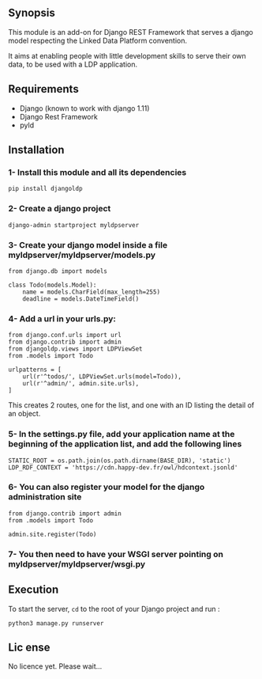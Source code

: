 ## Synopsis

This module is an add-on for Django REST Framework that serves a django model respecting the Linked Data Platform convention.

It aims at enabling people with little development skills to serve their own data, to be used with a LDP application.

## Requirements

* Django (known to work with django 1.11)
* Django Rest Framework
* pyld

## Installation

### 1- Install this module and all its dependencies

```
pip install djangoldp
```

### 2- Create a django project
 
```
django-admin startproject myldpserver
```

### 3- Create your django model inside a file myldpserver/myldpserver/models.py

```
from django.db import models

class Todo(models.Model):
    name = models.CharField(max_length=255)
    deadline = models.DateTimeField()

```

### 4- Add a url in your urls.py:

```
from django.conf.urls import url
from django.contrib import admin
from djangoldp.views import LDPViewSet
from .models import Todo

urlpatterns = [
    url(r'^todos/', LDPViewSet.urls(model=Todo)),
    url(r'^admin/', admin.site.urls),
]
```

This creates 2 routes, one for the list, and one with an ID listing the detail of an object.

### 5- In the settings.py file, add your application name at the beginning of the application list, and add the following lines

```
STATIC_ROOT = os.path.join(os.path.dirname(BASE_DIR), 'static')
LDP_RDF_CONTEXT = 'https://cdn.happy-dev.fr/owl/hdcontext.jsonld'
```

### 6- You can also register your model for the django administration site

```
from django.contrib import admin
from .models import Todo

admin.site.register(Todo)
```

### 7- You then need to have your WSGI server pointing on myldpserver/myldpserver/wsgi.py

## Execution
To start the server, `cd` to the root of your Django project and run :
```
python3 manage.py runserver
```

## Lic ense

No licence yet. Please wait...
